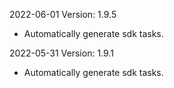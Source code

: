 2022-06-01 Version: 1.9.5
- Automatically generate sdk tasks.

2022-05-31 Version: 1.9.1
- Automatically generate sdk tasks.

